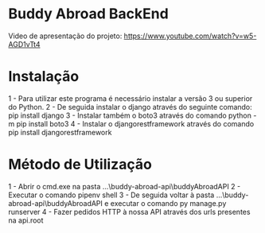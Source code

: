 # Buddy Abroad BackEnd

Video de apresentação do projeto: https://www.youtube.com/watch?v=w5-AGD1vTt4

# Instalação

1 - Para utilizar este programa é necessário instalar a versão 3 ou superior do Python.
2 - De seguida instalar o django através do seguinte comando: pip install django
3 - Instalar também o boto3 através do comando python -m pip install boto3
4 - Instalar o djangorestframework através do comando pip install djangorestframework

# Método de Utilização

1 - Abrir o cmd.exe na pasta  ...\buddy-abroad-api\buddyAbroadAPI
2 - Executar o comando pipenv shell
3 - De seguida voltar à pasta ...\buddy-abroad-api\buddyAbroadAPI e executar o comando py manage.py runserver
4 - Fazer pedidos HTTP à nossa API através dos urls presentes na api.root
